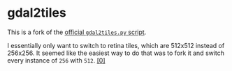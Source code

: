 # gdal2tiles

This is a fork of the [official `gdal2tiles.py` script](https://github.com/OSGeo/gdal/blob/master/gdal/swig/python/scripts/gdal2tiles.py).

I essentially only want to switch to retina tiles, which are 512x512 instead of
256x256. It seemed like the easiest way to do that was to fork it and switch
every instance of `256` with `512`. [[0]](https://gis.stackexchange.com/questions/112009/use-gdal2tiles-to-generate-512px-tiles)